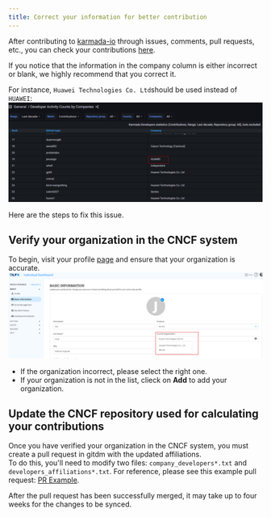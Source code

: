 ```yaml
---
title: Correct your information for better contribution
---
```


After contributing to [karmada-io](https://github.com/karmada-io) through issues, comments, pull requests, etc., you can check your contributions [here](https://karmada.devstats.cncf.io/d/66/developer-activity-counts-by-companies).

 If you notice that the information in the company column is either incorrect or blank, we highly recommend that you correct it. 

For instance, `Huawei Technologies Co. Ltd`should be used instead of `HUAWEI`:
![Wrong Information](../resources/contributor/contributions_list.png)

Here are the steps to fix this issue.

## Verify your organization in the CNCF system
To begin, visit your profile [page](https://openprofile.dev/edit/profile) and ensure that your organization is accurate.
![organization-check](../resources/contributor/organization_check.png)
* If the organization incorrect, please select the right one.
* If your organization is not in the list, clieck on **Add** to add your organization.

## Update the CNCF repository used for calculating your contributions
Once you have verified your organization in the CNCF system, you must create a pull request in gitdm with the updated affiliations.  
To do this, you'll need to modify two files: `company_developers*.txt` and `developers_affiliations*.txt`. For reference, please see this example pull request: [PR Example](https://github.com/cncf/gitdm/pull/1257).

After the pull request has been successfully merged, it may take up to four weeks for the changes to be synced.
